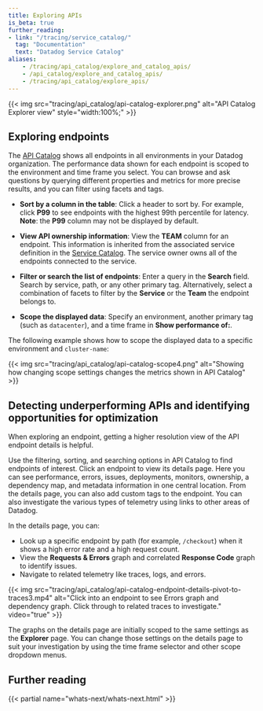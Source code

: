 ```yaml
---
title: Exploring APIs
is_beta: true
further_reading:
- link: "/tracing/service_catalog/"
  tag: "Documentation"
  text: "Datadog Service Catalog"
aliases:
    - /tracing/api_catalog/explore_and_catalog_apis/
    - /api_catalog/explore_and_catalog_apis/
    - /tracing/api_catalog/explore_apis/
---
```


{{< img src="tracing/api_catalog/api-catalog-explorer.png" alt="API Catalog Explorer view" style="width:100%;" >}}

## Exploring endpoints

The [API Catalog][1] shows all endpoints in all environments in your Datadog organization. The performance data shown for each endpoint is scoped to the environment and time frame you select. You can browse and ask questions by querying different properties and metrics for more precise results, and you can filter using facets and tags.

- **Sort by a column in the table**: Click a header to sort by. For example, click **P99** to see endpoints with the highest 99th percentile for latency. **Note**: the **P99** column may not be displayed by default.

- **View API ownership information**: View the **TEAM** column for an endpoint. This information is inherited from the associated service definition in the [Service Catalog][2]. The service owner owns all of the endpoints connected to the service.

- **Filter or search the list of endpoints**: Enter a query in the **Search** field. Search by service, path, or any other primary tag. Alternatively, select a combination of facets to filter by the **Service** or the **Team** the endpoint belongs to.

- **Scope the displayed data**: Specify an environment, another primary tag (such as `datacenter`), and a time frame in **Show performance of:**.

The following example shows how to scope the displayed data to a specific environment and `cluster-name`:

{{< img src="tracing/api_catalog/api-catalog-scope4.png" alt="Showing how changing scope settings changes the metrics shown in API Catalog" >}}

## Detecting underperforming APIs and identifying opportunities for optimization

When exploring an endpoint, getting a higher resolution view of the API endpoint details is helpful.

Use the filtering, sorting, and searching options in API Catalog to find endpoints of interest.
Click an endpoint to view its details page. Here you can see performance, errors, issues, deployments, monitors, ownership, a dependency map, and metadata information in one central location. From the details page, you can also add custom tags to the endpoint. You can also investigate the various types of telemetry using links to other areas of Datadog. 

In the details page, you can:
- Look up a specific endpoint by path (for example, `/checkout`) when it shows a high error rate and a high request count.
- View the **Requests & Errors** graph and correlated **Response Code** graph to identify issues.
- Navigate to related telemetry like traces, logs, and errors.

{{< img src="tracing/api_catalog/api-catalog-endpoint-details-pivot-to-traces3.mp4" alt="Click into an endpoint to see Errors graph and dependency graph. Click through to related traces to investigate." video="true" >}}

The graphs on the details page are initially scoped to the same settings as the **Explorer** page. You can change those settings on the details page to suit your investigation by using the time frame selector and other scope dropdown menus. 

## Further reading

{{< partial name="whats-next/whats-next.html" >}}

[1]: https://app.datadoghq.com/apis/catalog
[2]: /tracing/service_catalog/